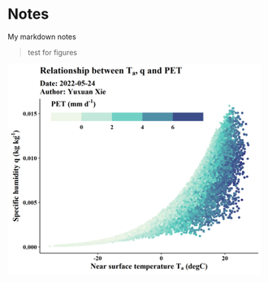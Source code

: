 # Notes
My markdown notes

> test for figures

<img src="Figures/2022-5-24.png" alt="notes" width="500"/>

